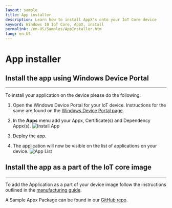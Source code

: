 ```yaml
---
layout: sample  
title: App installer
description: Learn how to install AppX's onto your IoT Core device
keyword: Windows 10 IoT Core, AppX, install
permalink: /en-US/Samples/AppInstaller.htm
lang: en-US
---  
```


# App installer

## Install the app using Windows Device Portal
___

To install your application on the device please do the following:

1. Open the Windows Device Portal for your IoT device. Instructions for the same are found on the [Windows Device Portal page](https://developer.microsoft.com/en-us/windows/iot/docs/deviceportal).

2. In the <strong>Apps</strong> menu add your Appx, Certificate(s) and Dependency Appx(s).
 ![Install App]({{site.baseurl}}/Resources/images/AppInstaller/InstallApp.png)

3. Deploy the app.

4. The application will now be visible on the list of applications on your device.
 ![App List]({{site.baseurl}}/Resources/images/DevicePortal/AppList.png)


## Install the app as a part of the IoT core image   
___

To add the Application as a part of your device image follow the instructions outlined in the [manufacturing guide](https://msdn.microsoft.com/en-us/windows/hardware/commercialize/manufacture/iot/deploy-your-app-with-a-standard-board).

A Sample Appx Package can be found in our [GitHub repo](https://github.com/ms-iot/iot-adk-addonkit/tree/develop/Source-arm/Packages/Appx.Main).
